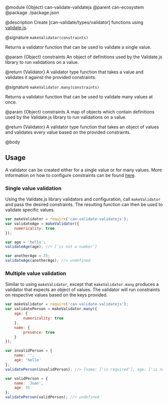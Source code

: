@module {Object} can-validate-validatejs
@parent can-ecosystem
@package ./package.json

@description Create [can-validate/types/validator] functions using [validate.js](https://validatejs.org/).

@signature `makeValidator(constraints)`

Returns a validator function that can be used to validate a single value.

@param {Object} constraints An object of definitions used by the Validate.js library to run validations on a value.

@return {Validator} A validator type function that takes a value and validates it against the provided constraints.

@signature `makeValidator.many(constraints)`

Returns a validator function that can be used to validate many values at once.

@param {Object} constraints A map of objects which contain definitions used by the Validate.js library to run validations on a value.

@return {Validator} A validator type function that takes an object of values and validates every value based on the provided constraints.


@body

## Usage

A validator can be created either for a single value or for many values.  More information on how to configure constraints can be found [here](https://validatejs.org/#validators).

### Single value validation

Using the Validate.js library validators and configuration, call `makeValidator` and pass the desired constraints. The resulting function can then be used to validate specific values.

```javascript
var makeValidator = require('can-validate-validatejs');
var validateAge = makeValidator({
    numericality: true
});

var age = 'hello';
validateAge(age); //> ['is not a number']

var anotherAge = 35;
validateAge(anotherAge); //> undefined
```

### Multiple value validation

Similar to using `makeValidator`, except that `makeValidator.many` produces a validator that expects an object of values. The validator will run constraints on respective values based on the keys provided.

```javascript
var makeValidator = require('can-validate-validatejs');
var validatePerson = makeValidator.many({
    age: {
        numericality: true
    },
    name: {
        presence: true
    }
});

var invalidPerson = {
    name: '',
    age: 'hello'
};
validatePerson(invalidPerson); //> {name: ['is required'], age: ['is not a number']}

var validPerson = {
    name: 'Juan',
    age: 35
};
validatePerson(validPerson); //> undefined
```

